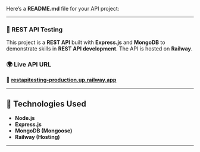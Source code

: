 Here’s a **README.md** file for your API project:  

---

### **📌 REST API Testing**  
This project is a **REST API** built with **Express.js** and **MongoDB** to demonstrate skills in **REST API development**. The API is hosted on **Railway**.  

### 🌍 **Live API URL**  
🔗 **[restapitesting-production.up.railway.app](https://restapitesting-production.up.railway.app/)**  

---

## **🚀 Technologies Used**  
- **Node.js**  
- **Express.js**  
- **MongoDB (Mongoose)**  
- **Railway (Hosting)**  

---
